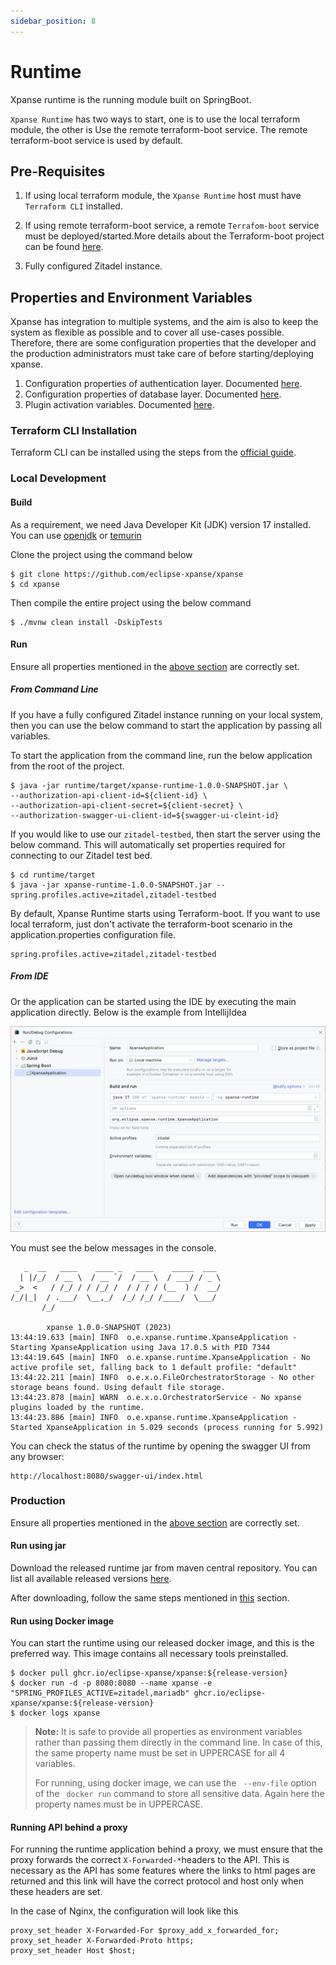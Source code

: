 ```yaml
---
sidebar_position: 8
---
```


# Runtime

Xpanse runtime is the running module built on SpringBoot.

`Xpanse Runtime` has two ways to start, one is to use the local terraform module, the other is Use
the remote terraform-boot service. The remote terraform-boot service is used by default.

## Pre-Requisites

1. If using local terraform module, the `Xpanse Runtime` host must have `Terraform CLI` installed.

2. If using remote terraform-boot service, a remote `Terrafom-boot` service must be
   deployed/started.More details about the Terraform-boot project can be found
   [here](https://github.com/eclipse-xpanse/terraform-boot/blob/main/README.md).

3. Fully configured Zitadel instance.

## Properties and Environment Variables

Xpanse has integration to multiple systems, and the aim is also to keep the system as flexible as
possible and to cover all use-cases possible. Therefore, there are some configuration properties
that the developer and the production administrators must take care of before starting/deploying
xpanse.

1. Configuration properties of authentication layer.
   Documented [here](authentication-authorization.md#runtime).
2. Configuration properties of database layer. Documented [here](database.md#maria-db).
3. Plugin activation variables. Documented [here](plugins.md#plugin-activation).

### Terraform CLI Installation

Terraform CLI can be installed using the steps from
the [official guide](https://developer.hashicorp.com/terraform/downloads).

### Local Development

#### Build

As a requirement, we need Java Developer Kit (JDK) version 17 installed. You can
use [openjdk](https://openjdk.org/)
or [temurin](https://adoptium.net/)

Clone the project using the command below

```shell
$ git clone https://github.com/eclipse-xpanse/xpanse
$ cd xpanse
```

Then compile the entire project using the below command

```shell
$ ./mvnw clean install -DskipTests
```

#### Run

Ensure all properties mentioned in the [above section](#properties-and-environment-variables) are
correctly set.

##### From Command Line

If you have a fully configured Zitadel instance running on your local system, then you can use the
below command to start the application by passing all variables.

To start the application from the command line, run the below application from the root of the
project.

```shell
$ java -jar runtime/target/xpanse-runtime-1.0.0-SNAPSHOT.jar \
--authorization-api-client-id=${client-id} \
--authorization-api-client-secret=${client-secret} \
--authorization-swagger-ui-client-id=${swagger-ui-cleint-id}
```

If you would like to use our `zitadel-testbed`, then start the server using the below command. This
will automatically set properties required for connecting to our Zitadel test bed.

```shell
$ cd runtime/target
$ java -jar xpanse-runtime-1.0.0-SNAPSHOT.jar --spring.profiles.active=zitadel,zitadel-testbed
```

By default, Xpanse Runtime starts using Terraform-boot. If you want to use local terraform, just
don't activate the terraform-boot scenario in the application.properties configuration file.

```properties
spring.profiles.active=zitadel,zitadel-testbed
```

##### From IDE

Or the application can be started using the IDE by executing the main application directly. Below is
the example from IntellijIdea

![img.png](../static/img/ide-run.png)

You must see the below messages in the console.

```shell
   _  __   ____    ____ _   ____    _____  ___
  | |/_/  / __ \  / __ `/  / __ \  / ___/ / _ \
 _>  <   / /_/ / / /_/ /  / / / / (__  ) /  __/
/_/|_|  / .___/  \__,_/  /_/ /_/ /____/  \___/
       /_/

        xpanse 1.0.0-SNAPSHOT (2023)
13:44:19.633 [main] INFO  o.e.xpanse.runtime.XpanseApplication - Starting XpanseApplication using Java 17.0.5 with PID 7344
13:44:19.645 [main] INFO  o.e.xpanse.runtime.XpanseApplication - No active profile set, falling back to 1 default profile: "default"
13:44:22.211 [main] INFO  o.e.x.o.FileOrchestratorStorage - No other storage beans found. Using default file storage.
13:44:23.878 [main] WARN  o.e.x.o.OrchestratorService - No xpanse plugins loaded by the runtime.
13:44:23.886 [main] INFO  o.e.xpanse.runtime.XpanseApplication - Started XpanseApplication in 5.029 seconds (process running for 5.992)
```

You can check the status of the runtime by opening the swagger UI from any browser:

```
http://localhost:8080/swagger-ui/index.html
```

### Production

Ensure all properties mentioned in the [above section](#properties-and-environment-variables) are
correctly set.

#### Run using jar

Download the released runtime jar from maven central repository. You can list all available released
versions [here](https://oss.sonatype.org/#nexus-search;quick~xpanse-runtime).

After downloading, follow the same steps mentioned in [this](#from-command-line) section.

#### Run using Docker image

You can start the runtime using our released docker image, and this is the preferred way. This image
contains all necessary tools preinstalled.

```shell
$ docker pull ghcr.io/eclipse-xpanse/xpanse:${release-version}
$ docker run -d -p 8080:8080 --name xpanse -e "SPRING_PROFILES_ACTIVE=zitadel,mariadb" ghcr.io/eclipse-xpanse/xpanse:${release-version}
$ docker logs xpanse
```

> **Note:** It is safe to provide all properties as environment variables rather than passing them
> directly in the command line.
> In case of this, the same property name must be set in UPPERCASE for all 4 variables.
>
> For running, using docker image, we can use the ` --env-file` option of the `
docker run` command to store all sensitive data.
> Again here the property names must be in UPPERCASE.

#### Running API behind a proxy

For running the runtime application behind a proxy, we must ensure that the proxy forwards the
correct `X-Forwarded-*`headers to the API. This is necessary as the API has some features where the
links to html pages are returned and this link will have the correct protocol and host only when
these headers are set.

In the case of Nginx, the configuration will look like this

```nginx configuration
proxy_set_header X-Forwarded-For $proxy_add_x_forwarded_for;
proxy_set_header X-Forwarded-Proto https;
proxy_set_header Host $host;
```
